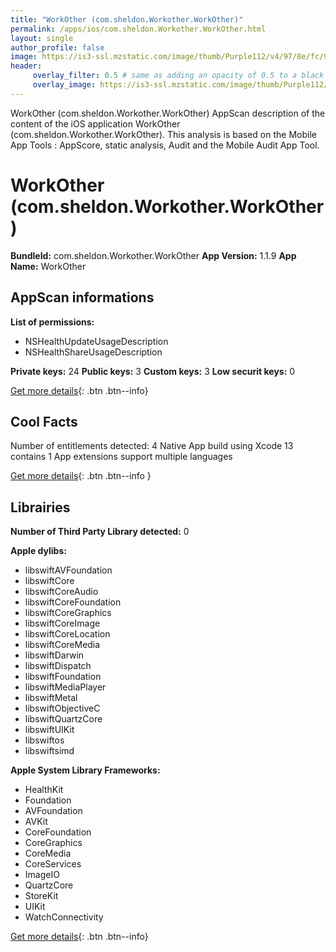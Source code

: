 ```yaml
---
title: "WorkOther (com.sheldon.Workother.WorkOther)"
permalink: /apps/ios/com.sheldon.Workother.WorkOther.html
layout: single
author_profile: false
image: https://is3-ssl.mzstatic.com/image/thumb/Purple112/v4/97/8e/fc/978efc59-602d-b5f7-c61e-eadf7e16db2b/AppIcon-0-0-1x_U007emarketing-0-0-0-5-0-0-sRGB-0-0-0-GLES2_U002c0-512MB-85-220-0-0.png/512x512bb.jpg
header: 
     overlay_filter: 0.5 # same as adding an opacity of 0.5 to a black background
     overlay_image: https://is3-ssl.mzstatic.com/image/thumb/Purple112/v4/97/8e/fc/978efc59-602d-b5f7-c61e-eadf7e16db2b/AppIcon-0-0-1x_U007emarketing-0-0-0-5-0-0-sRGB-0-0-0-GLES2_U002c0-512MB-85-220-0-0.png/512x512bb.jpg
---
```

WorkOther (com.sheldon.Workother.WorkOther) AppScan description of the content of the iOS application WorkOther (com.sheldon.Workother.WorkOther). This analysis is based on the Mobile App Tools : AppScore, static analysis, Audit and the Mobile Audit App Tool.

# WorkOther (com.sheldon.Workother.WorkOther)

**BundleId:** com.sheldon.Workother.WorkOther
**App Version:** 1.1.9
**App Name:** WorkOther


## AppScan informations 

**List of permissions:** 
- NSHealthUpdateUsageDescription
- NSHealthShareUsageDescription
  
  
**Private keys:** 24
**Public keys:** 3
**Custom keys:** 3
**Low securit keys:** 0
  
[Get more details](/pricing.html){: .btn .btn--info}

## Cool Facts

Number of entitlements detected: 4
Native App
build using Xcode 13
contains 1 App extensions
support multiple languages
  
[Get more details](/pricing.html){: .btn .btn--info }

## Librairies 
**Number of Third Party Library detected:** 0


**Apple dylibs:**
- libswiftAVFoundation
- libswiftCore
- libswiftCoreAudio
- libswiftCoreFoundation
- libswiftCoreGraphics
- libswiftCoreImage
- libswiftCoreLocation
- libswiftCoreMedia
- libswiftDarwin
- libswiftDispatch
- libswiftFoundation
- libswiftMediaPlayer
- libswiftMetal
- libswiftObjectiveC
- libswiftQuartzCore
- libswiftUIKit
- libswiftos
- libswiftsimd


**Apple System Library Frameworks:**
- HealthKit
- Foundation
- AVFoundation
- AVKit
- CoreFoundation
- CoreGraphics
- CoreMedia
- CoreServices
- ImageIO
- QuartzCore
- StoreKit
- UIKit
- WatchConnectivity


  
[Get more details](/pricing.html){: .btn .btn--info}

